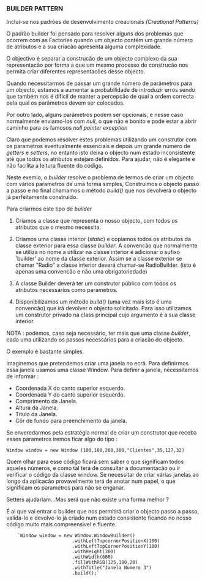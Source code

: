 ### BUILDER PATTERN

Incluí-se nos padrões de desenvolvimento creacionais *(Creational Patterns)*

O padrão builder foi pensado para resolver alguns dos problemas que ocorrem com as Factories quando um objecto contém um
grande número de atributos e a sua criacão apresenta alguma complexidade.

O objectivo é separar a construcão de um objecto complexo da sua representacão por forma a que um mesmo processo de construcão
nos permita criar diferentes representacões desse objecto.

Quando necessitarmos de passar um grande número de parâmetros para um objecto, estamos a aumentar a probabilidade
de introduzir erros sendo que também nos é dificil de manter a percepcão de qual a ordem correcta pela qual os parâmetros devem
ser colocados.

Por outro lado, alguns parâmetros podem ser opcionais, e nesse caso normalmente enviamo-los com *null*, o que não é bonito
e pode estar a abrir caminho para os famosos *null pointer exception*

Claro que podemos resolver estes problemas utilizando um construtor com os parametros eventualmente essenciais e depois um grande número de
*getters* e *setters*, no entanto isto deixa o objecto num estado inconsistente até que todos os atributos estejam definidos.
Para ajudar, não é elegante e não facilita a leitura fluente do código.

Neste exemlo, o *builder* resolve o problema de termos de criar um objecto com vários parametros de uma forma simples,
Construimos o objecto passo a passo e no final chamamos o método *build()* que nos devolverá o objecto já perfeitamente
construido.

Para criarmos este tipo de *builder*


1. Criamos a classe que representa o nosso objecto, com todos os atributos que o mesmo necessita.

2. Criamos uma classe interior (*static*) e copiamos todos os atributos da classe exterior para essa classe *builder*. A
convencão que normalmente se utiliza no nome a utilizar na classe interior é adicionar o sufixo 'builder' ao nome da classe
exterior. Assim se a classe exterior se chamar "Radio" a classe interior deverá chamar-se RadioBuilder. (isto é apenas uma
convencão e não uma obrigatoriedade)

3. A classe Builder deverá ter um construtor público com todos os atributos necessários como parametros.

4. Disponibilizamos um método *build()* (uma vez mais isto é uma convencão) que irá devolver o objecto solicitado.
Para isso utilizamos um construtor privado na class principal cujo argumento é a sua classe interior.

NOTA : podemos, caso seja necessário, ter mais que uma classe *builder*, cada uma utilizando os passos necessários para a criacão do
objecto.

O exemplo é bastante simples.

Imaginemos que pretendemos criar uma janela no ecrã. Para definirmos essa janela usamos uma classe Window.
Para definir a janela, necessitamos de informar :

* Coordenada X do canto superior esquerdo.
* Coordenada Y do canto superior esquerdo.
* Comprimento da Janela.
* Altura da Janela.
* Título da Janela.
* Côr de fundo para preenchimento da janela.

Se enveredarmos pela estratégia normal de criar um construtor que receba esses parametros iremos ficar  algo do tipo :

`Window window = new Window (100,100,200,300,"Clientes",35,127,32)`

Quem olhar para esse código ficará sem saber o que significam todos aqueles números, e como tal terá de consultar
a documentacão ou ir verificar o código da classe window. Se necessitar de criar várias janelas ao longo da aplicacão
provavelmente terá de anotar num papel, o que significam os parametros para não se enganar.

Setters ajudariam...Mas será que não existe uma forma melhor ?

É ai que vai entrar o builder que nos permitirá criar o objecto passo a passo, valida-lo e devolve-lo já criado
num estado consistente ficando no nosso código muito mais compreensivel e fluente.

        `Window window = new Window.WindowBuilder()
                            .withLeftTopcornerPositionX(100)
                            .withLeftTopCornerPositionY(100)
                            .withHeight(300)
                            .withWidth(600)
                            .fillWithRGB(125,180,28)
                            .withTitle("Janela Numero 3")
                            .build();`

